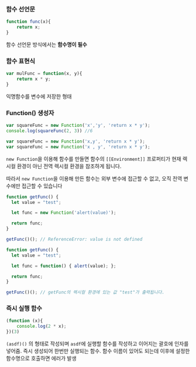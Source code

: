 ### 함수 선언문

```javascript
function func(x){
    return x;
}
```

함수 선언문 방식에서는 **함수명이 필수**

### 함수 표현식

```javascript
var mulFunc = function(x, y){
    return x * y;
}
```

익명함수를 변수에 저장한 형태

### Function() 생성자

```javascript
var squareFunc = new Function('x','y', 'return x * y');
console.log(squareFunc(2, 3)) //6

var squareFunc = new Function('x,y', 'return x * y');
var squareFunc = new Function('x , y', 'return x * y');
```

`new Function`을 이용해 함수를 만들면 함수의 `[[Environment]]` 프로퍼티가 현재 렉시컬 환경이 아닌 전역 렉시컬 환경을 참조하게 됩니다.

따라서 `new Function`을 이용해 만든 함수는 외부 변수에 접근할 수 없고, 오직 전역 변수에만 접근할 수 있습니다

```javascript
function getFunc() {
  let value = "test";

  let func = new Function('alert(value)');

  return func;
}

getFunc()(); // ReferenceError: value is not defined
```

```javascript
function getFunc() {
  let value = "test";

  let func = function() { alert(value); };

  return func;
}

getFunc()(); // getFunc의 렉시컬 환경에 있는 값 "test"가 출력됩니다.
```

### 즉시 실행 함수

```javascript
(function (x){
    console.log(2 * x);
})(3)
```

`(asdf)()` 의 형태로 작성되며 `asdf`에 실행할 함수를 작성하고 이어지는 괄호에 인자를 넣어줌. 즉시 생성되어 한번만 실행되는 함수. 함수 이름이 있어도 되는데 이후에 설정한 함수명으로 호출하면 에러가 발생
